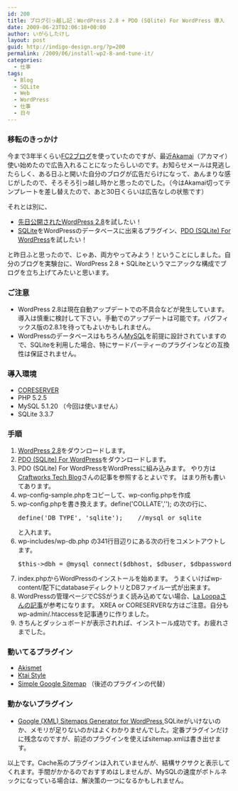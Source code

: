 ```yaml
---
id: 200
title: ブログ引っ越し記：WordPress 2.8 + PDO (SQlite) For WordPress 導入
date: 2009-06-23T02:06:18+00:00
author: いがらしたけし
layout: post
guid: http://indigo-design.org/?p=200
permalink: /2009/06/install-wp2-8-and-tune-it/
categories:
  - 仕事
tags:
  - Blog
  - SQLite
  - Web
  - WordPress
  - 仕事
  - 日々
---
```

<h3>移転のきっかけ</h3>
今まで3年半くらい<a href="http://blog.fc2.com/">FC2ブログ</a>を使っていたのですが、最近<a title="Wikipedia: アカマイ" href="http://ja.wikipedia.org/wiki/%E3%82%A2%E3%82%AB%E3%83%9E%E3%82%A4%E3%83%BB%E3%83%86%E3%82%AF%E3%83%8E%E3%83%AD%E3%82%B8%E3%83%BC%E3%82%BA">Akamai</a>（アカマイ）使い始めたので広告入れることになったらしいのです。お知らせメールは見逃したらしく、ある日ふと開いた自分のブログが広告だらけになって、あんまりな感じがしたので、そろそろ引っ越し時かと思ったのでした。（今はAkamai切ってテンプレートを差し替えたので、あと30日くらいは広告なしの状態です）

それとは別に、
<ul>
	<li><a href="http://ja.wordpress.org/2009/06/12/wordpress-28-ja/">先日公開されたWordPress 2.8</a>を試したい！</li>
	<li><a href="http://www.sqlite.org/">SQLite</a>をWordPressのデータベースに出来るプラグイン、<a href="http://wordpress.org/extend/plugins/pdo-for-wordpress/">PDO (SQLite) For WordPress</a>を試したい！</li>
</ul>
と昨日ふと思ったので、じゃあ、両方やってみよう！ということにしました。自分のブログを実験台に、WordPress 2.8 + SQLiteというマニアックな構成でブログを立ち上げてみたいと思います。
<!--more-->
<h3>ご注意</h3>
<ul>
	<li>WordPress 2.8は現在自動アップデートでの不具合などが発生しています。導入は慎重に検討して下さい。手動でのアップデートは可能です。バグフィックス版の2.8.1を待ってもよいかもしれません。</li>
	<li>WordPressのデータベースはもちろん<a href="http://www-jp.mysql.com/">MySQL</a>を前提に設計されていますので、SQLiteを利用した場合、特にサードパーティーのプラグインなどの互換性は保証されません。</li>
</ul>
<h3>導入環境</h3>
<ul>
	<li><a href="http://www.coreserver.jp/">CORESERVER</a></li>
	<li>PHP 5.2.5</li>
	<li>MySQL 5.1.20 （今回は使いません）</li>
	<li>SQLite 3.3.7</li>
</ul>
<h3>手順</h3>
<ol>
	<li><a href="http://ja.wordpress.org/">WordPress 2.8</a>をダウンロードします。</li>
	<li><a href="http://wordpress.org/extend/plugins/pdo-for-wordpress/">PDO (SQLite) For WordPress</a>をダウンロードします。</li>
	<li>PDO (SQLite) For WordPressをWordPressに組み込みます。
やり方は<a href="http://www.craft-works.co.jp/blog/archives/40">Craftworks Tech Blog</a>さんの記事を参照するとよいです。
はまり所も書いてあります。</li>
	<li>wp-config-sample.phpをコピーして、wp-config.phpを作成</li>
	<li>wp-config.phpを書き換えます。define('COLLATE',''); の次の行に、
<pre class="decode:1 " >define('DB_TYPE', 'sqlite');    //mysql or sqlite</pre>
と入れます。</li>
	<li>wp-includes/wp-db.php の341行目辺りにある次の行をコメントアウトします。
<pre class="decode:1 " >$this-&gt;dbh = @mysql_connect($dbhost, $dbuser, $dbpassword, true);</pre></li>
	<li>index.phpからWordPressのインストールを始めます。
うまくいけばwp-content/配下にdatabaseディレクトリとDBファイル一式が出来ます。</li>
	<li>WordPressの管理ページでCSSがうまく読み込めてない場合、<a href="http://www.laloopa.com/20090612/wp28-mgmt-page-doesnt-load-css/">La Loopaさんの記事</a>が参考になります。 XREA or CORESERVERな方はご注意。自分もwp-admin/.htaccessを記事通りに作りました。</li>
	<li>きちんとダッシュボードが表示されれば、インストール成功です。お疲れさまでした。</li>
</ol>
<h3>動いてるプラグイン</h3>
<ul>
	<li><a href="http://akismet.com/">Akismet</a></li>
	<li><a href="http://wppluginsj.sourceforge.jp/ktai_style/">Ktai Style</a></li>
	<li><a href="http://suche.pytalhost.de/2008/12/13/wordpress-plugin-simple-google-sitemap-v10">Simple Google Sitemap</a> （後述のプラグインの代替）</li>
</ul>
<h3>動かないプラグイン</h3>
<ul>
	<li><a href="http://www.arnebrachhold.de/projects/wordpress-plugins/google-xml-sitemaps-generator/">Google (XML) Sitemaps Generator for WordPress
</a>SQLiteがいけないのか、メモリが足りないのかはよくわかりませんでした。定番プラグインだけに残念なのですが、前述のプラグインを使えばsitemap.xmlは書き出せます。</li>
</ul>
以上です。Cache系のプラグインは入れていませんが、結構サクサクと表示してくれます。手間がかかるのでおすすめはしませんが、MySQLの速度がボトルネックになっている場合は、解決策の一つになるかもしれません。